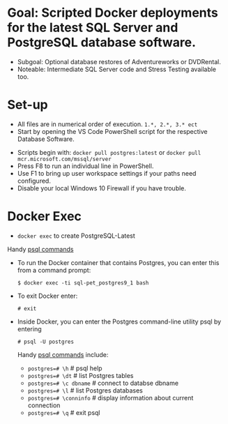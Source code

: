 # Goal: Scripted Docker deployments for the latest SQL Server and PostgreSQL database software.
* Subgoal: Optional database restores of Adventureworks or DVDRental.
* Noteable: Intermediate SQL Server code and Stress Testing available too.


# Set-up
* All files are in numerical order of execution. `1.*, 2.*, 3.* ect`
* Start by opening the VS Code PowerShell script for the respective Database Software.
 + Scripts begin with:
 `docker pull postgres:latest` or `docker pull mcr.microsoft.com/mssql/server`
 + Press F8 to run an individual line in PowerShell.
 + Use F1 to bring up user workspace settings if your paths need configured.
 + Disable your local Windows 10 Firewall if you have trouble.

# Docker Exec 
* `docker exec` to create PostgreSQL-Latest

Handy [psql commands](https://gpdb.docs.pivotal.io/gs/43/pdf/PSQLQuickRef.pdf)

  + To run the Docker container that contains Postgres, you can enter this from a command prompt:

    `$ docker exec -ti sql-pet_postgres9_1 bash`

  + To exit Docker enter:

    `# exit`

  + Inside Docker, you can enter the Postgres command-line utility psql by entering 

    `# psql -U postgres`

    Handy [psql commands](https://gpdb.docs.pivotal.io/gs/43/pdf/PSQLQuickRef.pdf) include:

    + `postgres=# \h`          # psql help
    + `postgres=# \dt`         # list Postgres tables
    + `postgres=# \c dbname`   # connect to databse dbname
    + `postgres=# \l`          # list Postgres databases
    + `postgres=# \conninfo`   # display information about current connection
    + `postgres=# \q`          # exit psql

